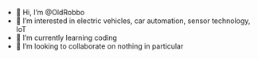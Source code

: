 - 👋 Hi, I’m @OldRobbo
- 👀 I’m interested in electric vehicles, car automation, sensor technology, IoT
- 🌱 I’m currently learning coding
- 💞️ I’m looking to collaborate on nothing in particular

<!---
OldRobbo/OldRobbo is a ✨ special ✨ repository because its `README.md` (this file) appears on your GitHub profile.
You can click the Preview link to take a look at your changes.
--->
